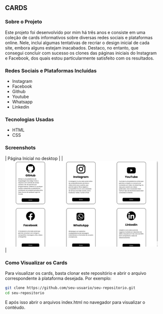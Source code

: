 ## CARDS

### Sobre o Projeto
Este projeto foi desenvolvido por mim há três anos e consiste em uma coleção de cards informativos sobre diversas redes sociais e plataformas online. Nele, incluí algumas tentativas de recriar o design inicial de cada site, embora alguns estejam inacabados. Destaco, no entanto, que consegui concluir com sucesso os clones das páginas iniciais do Instagram e Facebook, dos quais estou particularmente satisfeito com os resultados.

### Redes Sociais e Plataformas Incluídas
- Instagram
- Facebook
- Github
- Youtube
- Whatsapp
- Linkedin


### Tecnologias Usadas
- HTML
- CSS

### Screenshots
| Página Inicial no desktop |
| ![Imagem1](screenshots/captura.png) | 


### Como Visualizar os Cards
Para visualizar os cards, basta clonar este repositório e abrir o arquivo correspondente à plataforma desejada. Por exemplo:

```bash
git clone https://github.com/seu-usuario/seu-repositorio.git
cd seu-repositorio
```
E após isso abrir o arquivos index.html no navegador para visualizar o contéudo.